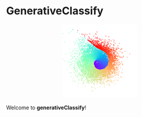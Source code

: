 # GenerativeClassify

<p align="center">
  <img src="https://github.com/rongkunxue/GenerativeClassify/blob/main/classify/improved_classify/generativeClasify.svg" alt="generativeClassify Logo" width="200"/>
</p>

Welcome to **generativeClassify**! 
